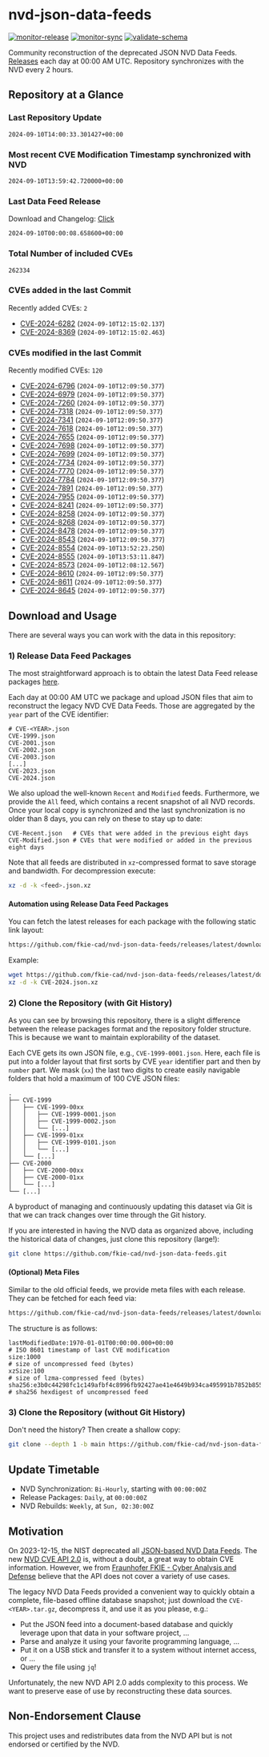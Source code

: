 # nvd-json-data-feeds

[![monitor-release](https://github.com/fkie-cad/nvd-json-data-feeds/actions/workflows/monitor_release.yml/badge.svg)](https://github.com/fkie-cad/nvd-json-data-feeds/actions/workflows/monitor_release.yml)
[![monitor-sync](https://github.com/fkie-cad/nvd-json-data-feeds/actions/workflows/monitor_sync.yml/badge.svg)](https://github.com/fkie-cad/nvd-json-data-feeds/actions/workflows/monitor_sync.yml)
[![validate-schema](https://github.com/fkie-cad/nvd-json-data-feeds/actions/workflows/validate_schema.yml/badge.svg)](https://github.com/fkie-cad/nvd-json-data-feeds/actions/workflows/validate_schema.yml)

Community reconstruction of the deprecated JSON NVD Data Feeds.
[Releases](https://github.com/fkie-cad/nvd-json-data-feeds/releases/latest) each day at 00:00 AM UTC.
Repository synchronizes with the NVD every 2 hours.

## Repository at a Glance

### Last Repository Update

```plain
2024-09-10T14:00:33.301427+00:00
```

### Most recent CVE Modification Timestamp synchronized with NVD

```plain
2024-09-10T13:59:42.720000+00:00
```

### Last Data Feed Release

Download and Changelog: [Click](https://github.com/fkie-cad/nvd-json-data-feeds/releases/latest)

```plain
2024-09-10T00:00:08.658600+00:00
```

### Total Number of included CVEs

```plain
262334
```

### CVEs added in the last Commit

Recently added CVEs: `2`

- [CVE-2024-6282](CVE-2024/CVE-2024-62xx/CVE-2024-6282.json) (`2024-09-10T12:15:02.137`)
- [CVE-2024-8369](CVE-2024/CVE-2024-83xx/CVE-2024-8369.json) (`2024-09-10T12:15:02.463`)


### CVEs modified in the last Commit

Recently modified CVEs: `120`

- [CVE-2024-6796](CVE-2024/CVE-2024-67xx/CVE-2024-6796.json) (`2024-09-10T12:09:50.377`)
- [CVE-2024-6979](CVE-2024/CVE-2024-69xx/CVE-2024-6979.json) (`2024-09-10T12:09:50.377`)
- [CVE-2024-7260](CVE-2024/CVE-2024-72xx/CVE-2024-7260.json) (`2024-09-10T12:09:50.377`)
- [CVE-2024-7318](CVE-2024/CVE-2024-73xx/CVE-2024-7318.json) (`2024-09-10T12:09:50.377`)
- [CVE-2024-7341](CVE-2024/CVE-2024-73xx/CVE-2024-7341.json) (`2024-09-10T12:09:50.377`)
- [CVE-2024-7618](CVE-2024/CVE-2024-76xx/CVE-2024-7618.json) (`2024-09-10T12:09:50.377`)
- [CVE-2024-7655](CVE-2024/CVE-2024-76xx/CVE-2024-7655.json) (`2024-09-10T12:09:50.377`)
- [CVE-2024-7698](CVE-2024/CVE-2024-76xx/CVE-2024-7698.json) (`2024-09-10T12:09:50.377`)
- [CVE-2024-7699](CVE-2024/CVE-2024-76xx/CVE-2024-7699.json) (`2024-09-10T12:09:50.377`)
- [CVE-2024-7734](CVE-2024/CVE-2024-77xx/CVE-2024-7734.json) (`2024-09-10T12:09:50.377`)
- [CVE-2024-7770](CVE-2024/CVE-2024-77xx/CVE-2024-7770.json) (`2024-09-10T12:09:50.377`)
- [CVE-2024-7784](CVE-2024/CVE-2024-77xx/CVE-2024-7784.json) (`2024-09-10T12:09:50.377`)
- [CVE-2024-7891](CVE-2024/CVE-2024-78xx/CVE-2024-7891.json) (`2024-09-10T12:09:50.377`)
- [CVE-2024-7955](CVE-2024/CVE-2024-79xx/CVE-2024-7955.json) (`2024-09-10T12:09:50.377`)
- [CVE-2024-8241](CVE-2024/CVE-2024-82xx/CVE-2024-8241.json) (`2024-09-10T12:09:50.377`)
- [CVE-2024-8258](CVE-2024/CVE-2024-82xx/CVE-2024-8258.json) (`2024-09-10T12:09:50.377`)
- [CVE-2024-8268](CVE-2024/CVE-2024-82xx/CVE-2024-8268.json) (`2024-09-10T12:09:50.377`)
- [CVE-2024-8478](CVE-2024/CVE-2024-84xx/CVE-2024-8478.json) (`2024-09-10T12:09:50.377`)
- [CVE-2024-8543](CVE-2024/CVE-2024-85xx/CVE-2024-8543.json) (`2024-09-10T12:09:50.377`)
- [CVE-2024-8554](CVE-2024/CVE-2024-85xx/CVE-2024-8554.json) (`2024-09-10T13:52:23.250`)
- [CVE-2024-8555](CVE-2024/CVE-2024-85xx/CVE-2024-8555.json) (`2024-09-10T13:53:11.847`)
- [CVE-2024-8573](CVE-2024/CVE-2024-85xx/CVE-2024-8573.json) (`2024-09-10T12:08:12.567`)
- [CVE-2024-8610](CVE-2024/CVE-2024-86xx/CVE-2024-8610.json) (`2024-09-10T12:09:50.377`)
- [CVE-2024-8611](CVE-2024/CVE-2024-86xx/CVE-2024-8611.json) (`2024-09-10T12:09:50.377`)
- [CVE-2024-8645](CVE-2024/CVE-2024-86xx/CVE-2024-8645.json) (`2024-09-10T12:09:50.377`)


## Download and Usage

There are several ways you can work with the data in this repository:

### 1) Release Data Feed Packages

The most straightforward approach is to obtain the latest Data Feed release packages [here](https://github.com/fkie-cad/nvd-json-data-feeds/releases/latest).

Each day at 00:00 AM UTC we package and upload JSON files that aim to reconstruct the legacy NVD CVE Data Feeds.
Those are aggregated by the `year` part of the CVE identifier:

```
# CVE-<YEAR>.json
CVE-1999.json
CVE-2001.json
CVE-2002.json
CVE-2003.json
[...]
CVE-2023.json
CVE-2024.json
```

We also upload the well-known `Recent` and `Modified` feeds.
Furthermore, we provide the `All` feed, which contains a recent snapshot of all NVD records.
Once your local copy is synchronized and the last synchronization is no older than 8 days, you can rely on these to stay up to date:

```plain
CVE-Recent.json   # CVEs that were added in the previous eight days
CVE-Modified.json # CVEs that were modified or added in the previous eight days
```

Note that all feeds are distributed in `xz`-compressed format to save storage and bandwidth.
For decompression execute:

```sh
xz -d -k <feed>.json.xz
```

#### Automation using Release Data Feed Packages

You can fetch the latest releases for each package with the following static link layout:

```sh
https://github.com/fkie-cad/nvd-json-data-feeds/releases/latest/download/CVE-<YEAR>.json.xz
```

Example:

```sh
wget https://github.com/fkie-cad/nvd-json-data-feeds/releases/latest/download/CVE-2024.json.xz
xz -d -k CVE-2024.json.xz
```

### 2) Clone the Repository (with Git History)

As you can see by browsing this repository, there is a slight difference between the release packages format and the repository folder structure.
This is because we want to maintain explorability of the dataset.

Each CVE gets its own JSON file, e.g., `CVE-1999-0001.json`.
Here, each file is put into a folder layout that first sorts by CVE `year` identifier part and then by `number` part.
We mask (`xx`) the last two digits to create easily navigable folders that hold a maximum of 100 CVE JSON files:

```plain
.
├── CVE-1999
│   ├── CVE-1999-00xx
│   │   ├── CVE-1999-0001.json
│   │   ├── CVE-1999-0002.json
│   │   └── [...]
│   ├── CVE-1999-01xx
│   │   ├── CVE-1999-0101.json
│   │   └── [...]
│   └── [...]
├── CVE-2000
│   ├── CVE-2000-00xx
│   ├── CVE-2000-01xx
│   └── [...]
└── [...]
```

A byproduct of managing and continuously updating this dataset via Git is that we can track changes over time through the Git history.

If you are interested in having the NVD data as organized above, including the historical data of changes, just clone this repository (large!):

```sh
git clone https://github.com/fkie-cad/nvd-json-data-feeds.git
```

#### (Optional) Meta Files

Similar to the old official feeds, we provide meta files with each release. They can be fetched for each feed via:

```sh
https://github.com/fkie-cad/nvd-json-data-feeds/releases/latest/download/CVE-<YEAR>.meta
```

The structure is as follows:

```plain
lastModifiedDate:1970-01-01T00:00:00.000+00:00                          # ISO 8601 timestamp of last CVE modification
size:1000                                                               # size of uncompressed feed (bytes)
xzSize:100                                                              # size of lzma-compressed feed (bytes)
sha256:e3b0c44298fc1c149afbf4c8996fb92427ae41e4649b934ca495991b7852b855 # sha256 hexdigest of uncompressed feed
```

### 3) Clone the Repository (without Git History)

Don't need the history? Then create a shallow copy:

```sh
git clone --depth 1 -b main https://github.com/fkie-cad/nvd-json-data-feeds.git
```


## Update Timetable

* NVD Synchronization: `Bi-Hourly`, starting with `00:00:00Z`
* Release Packages: `Daily`, at `00:00:00Z`
* NVD Rebuilds: `Weekly`, at `Sun, 02:30:00Z`


## Motivation

On 2023-12-15, the NIST deprecated all [JSON-based NVD Data Feeds](https://nvd.nist.gov/vuln/data-feeds#divRetirementBanner-1).
The new [NVD CVE API 2.0](https://nvd.nist.gov/developers/vulnerabilities) is, without a doubt, a great way to obtain CVE information.
However, we from [Fraunhofer FKIE - Cyber Analysis and Defense](https://www.fkie.fraunhofer.de/en/departments/cad.html) believe that the API does not cover a variety of use cases.

The legacy NVD Data Feeds provided a convenient way to quickly obtain a complete, file-based offline database snapshot; just download the `CVE-<YEAR>.tar.gz`, decompress it, and use it as you please, e.g.:

- Put the JSON feed into a document-based database and quickly leverage upon that data in your software project, ...
- Parse and analyze it using your favorite programming language, ...
- Put it on a USB stick and transfer it to a system without internet access, or ...
- Query the file using `jq`!

Unfortunately, the new NVD API 2.0 adds complexity to this process.
We want to preserve ease of use by reconstructing these data sources.

## Non-Endorsement Clause

This project uses and redistributes data from the NVD API but is not endorsed or certified by the NVD.